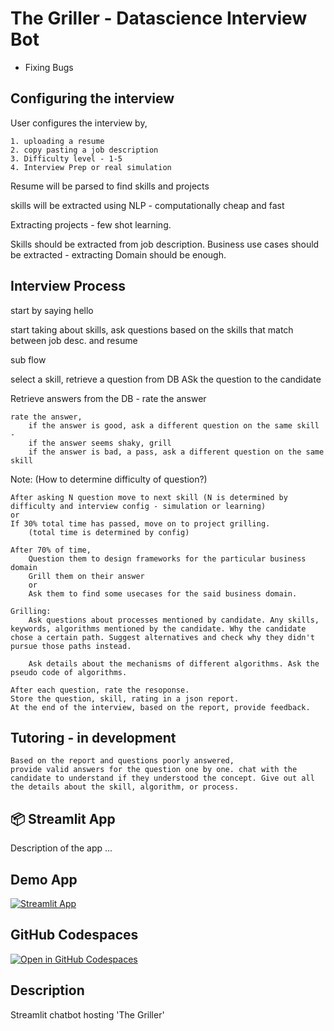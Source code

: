 # The Griller - Datascience Interview Bot

- Fixing Bugs

## Configuring the interview

User configures the interview by,

    1. uploading a resume
    2. copy pasting a job description
    3. Difficulty level - 1-5
    4. Interview Prep or real simulation

Resume will be parsed to find skills and projects

skills will be extracted using NLP - computationally cheap and fast

Extracting projects - few shot learning.

Skills should be extracted from job description. Business use cases should be 
extracted - extracting Domain should be enough.

## Interview Process

start by saying hello

start taking about skills, ask questions based on the skills that match between job desc. and resume

sub flow

select a skill, retrieve a question from DB
    ASk the question to the candidate

Retrieve answers from the DB - rate the answer

    rate the answer,
        if the answer is good, ask a different question on the same skill - 
        if the answer seems shaky, grill 
        if the answer is bad, a pass, ask a different question on the same skill

Note: (How to determine difficulty of question?)

    After asking N question move to next skill (N is determined by difficulty and interview config - simulation or learning)
    or 
    If 30% total time has passed, move on to project grilling. 
        (total time is determined by config)

    After 70% of time,
        Question them to design frameworks for the particular business domain
        Grill them on their answer
        or
        Ask them to find some usecases for the said business domain.

    Grilling: 
        Ask questions about processes mentioned by candidate. Any skills, keywords, algorithms mentioned by the candidate. Why the candidate chose a certain path. Suggest alternatives and check why they didn't pursue those paths instead.

        Ask details about the mechanisms of different algorithms. Ask the pseudo code of algorithms. 
    
    After each question, rate the resoponse.
    Store the question, skill, rating in a json report. 
    At the end of the interview, based on the report, provide feedback. 

## Tutoring - in development

    Based on the report and questions poorly answered,
    provide valid answers for the question one by one. chat with the candidate to understand if they understood the concept. Give out all the details about the skill, algorithm, or process.

## 📦 Streamlit App

Description of the app ...

## Demo App

[![Streamlit App](https://static.streamlit.io/badges/streamlit_badge_black_white.svg)](https://app-starter-kit.streamlit.app/)

## GitHub Codespaces

[![Open in GitHub Codespaces](https://github.com/codespaces/badge.svg)](https://codespaces.new/streamlit/app-starter-kit?quickstart=1)

## Description

Streamlit chatbot hosting 'The Griller'
